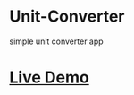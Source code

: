 # Unit-Converter
 simple unit converter app
 
 <h1><a href="https://hsingla378.github.io/unit_converter/" target="_blank">Live Demo</a></h1>
